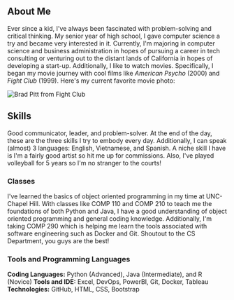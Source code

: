 ## About Me
Ever since a kid, I've always been fascinated with problem-solving and critical thinking. My senior year of high school, I gave computer science a try and became very interested in it. Currently, I'm majoring in computer science and business administration in hopes of pursuing a career in tech consulting or venturing out to the distant lands of California in hopes of developing a start-up. Additionally, I like to watch movies. Specifically, I began my movie journey with cool films like *American Psycho* (2000) and *Fight Club* (1999). Here's my current favorite movie photo:

![Brad Pitt from Fight Club](https://m.media-amazon.com/images/M/MV5BMTMzNDU3NDkwMF5BMl5BanBnXkFtZTYwMDc1Mzc3._V1_.jpg)

## Skills
Good communicator, leader, and problem-solver. At the end of the day, these are the three skills I try to embody every day. Additionally, I can speak (almost) 3 languages: English, Vietnamese, and Spanish. A niche skill I have is I'm a fairly good artist so hit me up for commissions. Also, I've played volleyball for 5 years so I'm no stranger to the courts!

### Classes
I've learned the basics of object oriented programming in my time at UNC-Chapel Hill. With classes like COMP 110 and COMP 210 to teach me the foundations of both Python and Java, I have a good understanding of object oriented programming and general coding knowledge. Additionally, I'm taking COMP 290 which is helping me learn the tools associated with software engineering such as Docker and Git. Shoutout to the CS Department, you guys are the best!

### Tools and Programming Languages
**Coding Languages:** Python (Advanced), Java (Intermediate), and R (Novice)
**Tools and IDE:** Excel, DevOps, PowerBI, Git, Docker, Tableau
**Technologies:**	GitHub, HTML, CSS, Bootstrap
